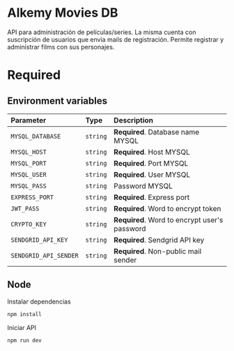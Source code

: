 # Alkemy Movies DB

API para administración de películas/series. La misma cuenta con suscripción de usuarios que envía mails de registración. Permite registrar y administrar films con sus personajes.

# Required

## Environment variables

| Parameter | Type     | Description                |
| :-------- | :------- | :------------------------- |
| `MYSQL_DATABASE` | `string` | **Required**. Database name MYSQL |
| `MYSQL_HOST` | `string` | **Required**. Host MYSQL |
| `MYSQL_PORT` | `string` | **Required**. Port MYSQL |
| `MYSQL_USER` | `string` | **Required**. User MYSQL  |
| `MYSQL_PASS` | `string` | Password MYSQL |
| `EXPRESS_PORT` | `string` | **Required**. Express port |
| `JWT_PASS` | `string` | **Required**. Word to encrypt token |
| `CRYPTO_KEY` | `string` | **Required**. Word to encrypt user's password |
| `SENDGRID_API_KEY` | `string` | **Required**. Sendgrid API key |
| `SENDGRID_API_SENDER` | `string` | **Required**. Non-public mail sender |

## Node 
Instalar dependencias

```bash
npm install
```

Iniciar API

```bash
npm run dev
```
